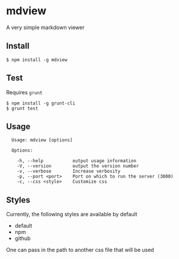 # mdview

A very simple markdown viewer

## Install

```
$ npm install -g mdview
```

## Test

Requires `grunt`

```
$ npm install -g grunt-cli
$ grunt test
```

## Usage

```
  Usage: mdview [options]
  
  Options:
  
    -h, --help           output usage information
    -V, --version        output the version number
    -v, --verbose        Increase verbosity
    -p, --port <port>    Port on which to run the server (3000)
    -c, --css <style>    Customize css

```

## Styles

Currently, the following styles are available by default

- default
- npm
- github

One can pass in the path to another css file that will be used

